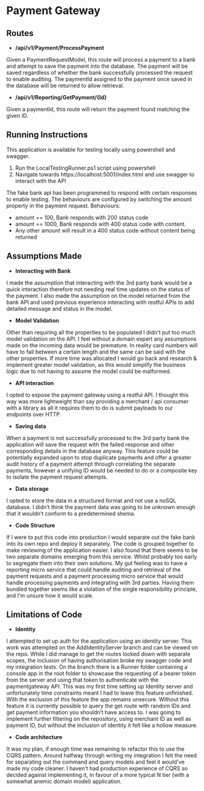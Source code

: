 # Payment Gateway

## Routes

- **/api/v1/Payment/ProcessPayment**

Given a PaymentRequestModel, this route will process a payment to a bank and attempt to save the payment into the database. The payment will be saved regardless of whether the bank successfully processed the request to enable auditing. The paymentId assigned to the payment once saved in the database will be returned to allow retrieval.


- **/api/v1/Reporting/GetPayment/{Id}**

Given a paymentId, this route will return the payment found matching the given ID.

## Running Instructions
This application is available for testing locally using powershell and swagger. 
  1. Run the LocalTestingRunner.ps1 script using powershell 
  2. Navigate towards https://localhost:5001/index.html and use swagger to interact with the API 

The fake bank api has been programmed to respond with certain responses to enable testing. The behaviours are configured by switching the amount property in the payment request.
Behaviours:
- amount == 100, Bank responds with 200 status code
- amount == 1000, Bank responds with 400 status code with content.
- Any other amount will result in a 400 status code without content being returned

## Assumptions Made

- **Interacting with Bank**

I made the assumption that interacting with the 3rd party bank would be a quick interaction therefore not needing real time updates on the status of the payment. I also made the assumption on the model returned from the bank API and used previous experience interacting with restful APIs to add detailed message and status in the model.

- **Model Validation**

Other than requiring all the properties to be populated I didn't put too much model validation on the API. I feel without a domain expert any assumptions made on the incoming data would be premature. In reality card numbers will have to fall between a certain length and the same can be said with the other properties. If more time was allocated I would go back and research & implement greater model validation, as this would simplify the business logic due to not having to assume the model could be malformed.

- **API interaction**

I opted to expose the payment gateway using a restful API. I thought this way was more lightweight than say providing a merchant / api consumer with a library as all it requires them to do is submit payloads to our endpoints over HTTP. 

- **Saving data**

When a payment is not successfully processed to the 3rd party bank the application will save the request with the failed response and other corresponding details in the database anyway. This feature could be potentially expanded upon to stop duplicate payments and offer a greater audit history of a payment attempt through correlating the separate payments, however a unifying ID would be needed to do or a composite key to isolate the payment request attempts.

- **Data storage**

I opted to store the data in a structured format and not use a noSQL database. I didn’t think the payment data was going to be unknown enough that it wouldn’t conform to a predetermined shema.

- **Code Structure**

If I were to put this code into production I would separate out the fake bank into its own repo and deploy it separately. The code is grouped together to make reviewing of the application easier. I also found that there seems to be two separate domains emerging from this service. Whilst probably too early to segregate them into their own solutions. My gut feeling was to have a reporting micro service that could handle auditing and retrieval of the payment requests and a payment processing micro service that would handle processing payments and integrating with 3rd parties. Having them bundled together seems like a violation of the single responsibility principle, and I'm unsure how it would scale.

## Limitations of Code

- **Identity**

I attempted to set up auth for the application using an identity server. This work was attempted on the AddIdentityServer branch and can be viewed on the repo. While I did manage to get the routes locked down with separate scopes, the inclusion of having authorisation broke my swagger code and my integration tests. On the branch there is a Runner folder containing a console app in the root folder to showcase the requesting of a bearer token from the server and using that token to authenticate with the paymentgateway API. This was my first time setting up Identity server and unfortunately time constraints meant I had to leave this feature unfinished. With the exclusion of this feature the app remains unsecure. Without this feature it is currently possible to query the get route with random IDs and get payment information you shouldn’t have access to. I was going to implement further filtering on the repository, using merchant ID as well as payment ID, but without the inclusion of identity it felt like a hollow measure.

- **Code architecture**

It was my plan, if enough time was remaining to refactor this to use the CQRS pattern. Around halfway through writing my integration I felt the need for separating out the command and query models and feel it would've made my code cleaner. I haven't had production experience of CQRS so decided against implementing it, in favour of a more typical N tier (with a somewhat anemic domain model) application.



